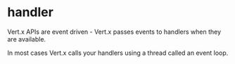 # handler

Vert.x APIs are event driven - Vert.x passes events to handlers when they are available.

In most cases Vert.x calls your handlers using a thread called an event loop.

